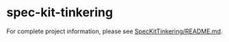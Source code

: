 # spec-kit-tinkering

For complete project information, please see [SpecKitTinkering/README.md](./SpecKitTinkering/README.md).